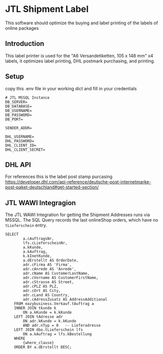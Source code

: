 # JTL Shipment Label
This software should optimize the buying and label printing of the labels of online packages

## Introduction
This label printer is used for the "A6 Versandetiketten, 105 x 148 mm" x4 labels, it optimizes label printing, DHL postmark purchasing, and printing.


## Setup
copy this .env file in your working dict and fill in your credentials
```
# JTL MSSQL Instance
DB_SERVER=
DB_DATABASE=
DB_USERNAME=
DB_PASSWORD=
DB_PORT=

SENDER_ADDR=

DHL_USERNAME=
DHL_PASSWORD=
DHL_CLIENT_ID=
DHL_CLIENT_SECRET=
```


## DHL API
For references this is the label post stamp purcasing
https://developer.dhl.com/api-reference/deutsche-post-internetmarke-post-paket-deutschland#get-started-section/

## JTL WAWI Integragion
The JTL WAWI Integration for getting the Shipment Addresses runs via MSSQL.
The SQL Query records the last onlineShop orders, which have no `tLieferschein` entry.
```
SELECT 
        a.cAuftragsNr,
        lfs.cLieferscheinNr,
        a.kKunde,
        a.kAuftrag,
        k.kInetKunde,
        a.dErstellt AS OrderDate,
        adr.cFirma AS 'Firma',
        adr.cAnrede AS 'Anrede',
        adr.cName AS CustomerLastName,
        adr.cVorname AS CustomerFirstName,
        adr.cStrasse AS Street,
        adr.cPLZ AS PLZ,
        adr.cOrt AS City,
        adr.cLand AS Country,
        adr.cAdressZusatz AS AddressAdditional
    FROM eazybusiness.Verkauf.tAuftrag a
    INNER JOIN tkunde k 
        ON a.kKunde = k.kKunde
    LEFT JOIN tAdresse adr 
        ON adr.kKunde = k.kKunde
        AND adr.nTyp = 0   -- Lieferadresse
    LEFT JOIN dbo.tLieferschein lfs 
        ON a.kAuftrag = lfs.kBestellung
    WHERE 
        {where_clause}
    ORDER BY a.dErstellt DESC;
```
